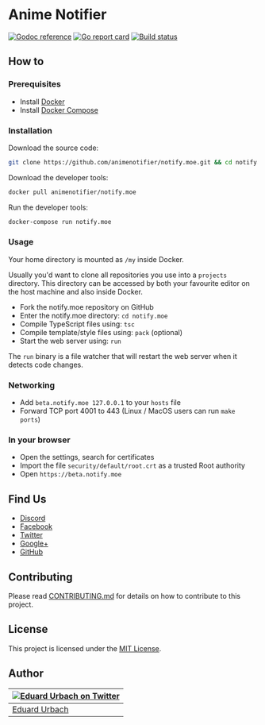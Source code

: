 # Anime Notifier

[![Godoc reference][godoc-image]][godoc-url]
[![Go report card][goreportcard-image]][goreportcard-url]
[![Build status][travis-image]][travis-url]

## How to

### Prerequisites

* Install [Docker](https://www.docker.com/get-started)
* Install [Docker Compose](https://docs.docker.com/compose/install/)

### Installation

Download the source code:

```bash
git clone https://github.com/animenotifier/notify.moe.git && cd notify.moe
```

Download the developer tools:

```bash
docker pull animenotifier/notify.moe
```

Run the developer tools:

```bash
docker-compose run notify.moe
```

### Usage

Your home directory is mounted as `/my` inside Docker.

Usually you'd want to clone all repositories you use into a `projects` directory. This directory can be accessed by both your favourite editor on the host machine and also inside Docker.

* Fork the notify.moe repository on GitHub
* Enter the notify.moe directory: `cd notify.moe`
* Compile TypeScript files using: `tsc`
* Compile template/style files using: `pack` (optional)
* Start the web server using: `run`

The `run` binary is a file watcher that will restart the web server when it detects code changes.

### Networking

* Add `beta.notify.moe 127.0.0.1` to your `hosts` file
* Forward TCP port 4001 to 443 (Linux / MacOS users can run `make ports`)

### In your browser

* Open the settings, search for certificates
* Import the file `security/default/root.crt` as a trusted Root authority
* Open `https://beta.notify.moe`

## Find Us

* [Discord](https://discord.gg/0kimAmMCeXGXuzNF)
* [Facebook](https://www.facebook.com/animenotifier)
* [Twitter](https://twitter.com/animenotifier)
* [Google+](https://plus.google.com/+AnimeReleaseNotifierOfficial)
* [GitHub](https://github.com/animenotifier/notify.moe)

## Contributing

Please read [CONTRIBUTING.md](https://github.com/animenotifier/notify.moe/blob/go/CONTRIBUTING.md) for details on how to contribute to this project.

## License

This project is licensed under the [MIT License](https://github.com/animenotifier/notify.moe/blob/go/LICENSE).

## Author

| [![Eduard Urbach on Twitter](https://gravatar.com/avatar/16ed4d41a5f244d1b10de1b791657989?s=70)](https://twitter.com/eduardurbach "Follow @eduardurbach on Twitter") |
|---|
| [Eduard Urbach](https://eduardurbach.com) |

[godoc-image]: https://godoc.org/github.com/animenotifier/notify.moe?status.svg
[godoc-url]: https://godoc.org/github.com/animenotifier/notify.moe
[goreportcard-image]: https://goreportcard.com/badge/github.com/animenotifier/notify.moe
[goreportcard-url]: https://goreportcard.com/report/github.com/animenotifier/notify.moe
[travis-image]: https://travis-ci.org/animenotifier/notify.moe.svg?branch=go
[travis-url]: https://travis-ci.org/animenotifier/notify.moe
